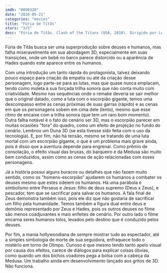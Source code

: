 ```yaml
---
imdb: "0800320"
date: "2010-05-21"
categories: "movies"
title: "Fúria de Titãs"
stars: "3/5"
desc: "Fúria de Titãs. Clash of the Titans (USA, 2010). Dirigido por Louis Leterrier. Escrito por Travis Beacham, Phil Hay, Matt Manfredi, Beverley Cross. Com Sam Worthington, Liam Neeson, Ralph Fiennes, Jason Flemyng, Gemma Arterton, Alexa Davalos, Tine Stapelfeldt, Mads Mikkelsen, Luke Evans."
---
```

Fúria de Titãs busca ser uma superprodução sobre deuses e humanos, mas falha miseravelmente em sua abordagem 3D, especialmente em suas transições, onde um bebê no barco parece distorcido ou a aparência de Hades quando este aparece entre os humanos.

Com uma introdução um tanto rápida do protagonista, talvez deixando pouco espaço para criação da empatia ou até da criação desse personagem, logo parte-se para as lutas, mas que quase nunca emplacam, tendo como muleta a sua forçada trilha sonora que não conta muito com criatividade. Mesmo nas sequências onde o remake deveria se sair melhor que o original datado, como a luta com o escorpião gigante, temos uma descompasso entre as cenas próximas de suas garras (rápido) e as cenas em que os personagens sobem em cima dele (lento), mesmo que esse ritmo de encaixe com a trilha sonora (que tem um raro bom momento). Outra falha notável é o fato do cenário ser 3D, mas o escorpião parecer em muitas ocasiões "fora" do quadro, como um efeito de projeção no fundo do cenário. Lembrou um Duna 3D (se esta tivesse sido feita com o uso da tecnologia). E, por fim, não há tensão, mesmo se tratando de uma luta mortal com um escorpião gigante, o que é um problema mais grave ainda, pois é disso que a aventura depende para engrenar. Como prêmio de consolação, o efeito visual das bruxas, do barqueiro e da Medusa são muito bem conduzidos, assim como as cenas de ação relacionadas com esses personagens.

Já a história possui alguns buracos ou detalhes que não fazem muito sentido, como os "homens-escorpião" ajudarem os humanos a combater os deuses mesmo que estes odeiem os humanos. Há uma parábola e simbolismo entre Perseus e Jesus: filho de deus supremo (Deus x Zeus), e pescador, tem que se sacrificar para salvar os humanos. A fala final de Zeus demonstra também isso, pois ele diz que não gostaria de sacrificar um filho pela humanidade. Temos também a figura dual entre deus e demônio representado por Zeus e Hades, pois os outros deuses no filme são menos coadjuvantes e mais enfeites de cenário. Por outro lado o filme encarna seres humanos tolos, levados pelo destino que é conduzido pelos deuses.

Por fim, a mania hollywoodiana de sempre mostrar tudo ao espectador, até a simples simbologia de morte de sua seguidora, enfraquece todo o mistério em torno de Olimpo. Curioso é que mesmo tendo tanto apelo visual por causa dos efeitos, carece de diálogos para explicar coisas óbvias, como quando um dos bichos voadores pega a bolsa com a cabeça da Medusa. Um trabalho ainda em desenvolvimento lançado aos gritos de 3D. Não funciona.
